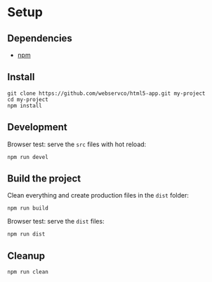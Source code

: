 # Setup

## Dependencies
- [npm](https://www.npmjs.com/)

## Install
```
git clone https://github.com/webservco/html5-app.git my-project
cd my-project
npm install
```

## Development
Browser test: serve the `src` files with hot reload:
```
npm run devel
```

## Build the project
Clean everything and create production files in the `dist` folder:
```
npm run build
```
Browser test: serve the `dist` files:
```
npm run dist
```

## Cleanup
```
npm run clean
```
